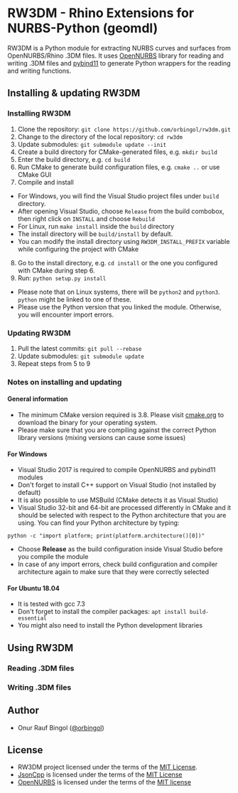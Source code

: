 # RW3DM - Rhino Extensions for NURBS-Python (geomdl)

RW3DM is a Python module for extracting NURBS curves and surfaces from OpenNURBS/Rhino .3DM files. It uses
[OpenNURBS](https://github.com/mcneel/opennurbs) library for reading and writing .3DM files
and [pybind11](https://github.com/pybind/pybind11) to generate Python wrappers for the reading
and writing functions.

## Installing & updating RW3DM

### Installing RW3DM

1. Clone the repository: `git clone https://github.com/orbingol/rw3dm.git`
2. Change to the directory of the local repository: `cd rw3dm`
3. Update submodules: `git submodule update --init`
4. Create a build directory for CMake-generated files, e.g. `mkdir build`
5. Enter the build directory, e.g. `cd build`
6. Run CMake to generate build configuration files, e.g. `cmake ..` or use CMake GUI
7. Compile and install
 * For Windows, you will find the Visual Studio project files under `build` directory.
 * After opening Visual Studio, choose `Release` from the build combobox, then right click on `INSTALL` and choose `Rebuild`
 * For Linux, run `make install` inside the `build` directory
 * The install directory will be `build/install` by default.
 * You can modify the install directory using `RW3DM_INSTALL_PREFIX` variable while configuring the project with CMake
8. Go to the install directory, e.g. `cd install` or the one you configured with CMake during step 6.
9. Run: `python setup.py install`
 * Please note that on Linux systems, there will be `python2` and `python3`. `python` might be linked to one of these.
 * Please use the Python version that you linked the module. Otherwise, you will encounter import errors.

### Updating RW3DM

1. Pull the latest commits: `git pull --rebase`
2. Update submodules: `git submodule update`
3. Repeat steps from 5 to 9

### Notes on installing and updating

#### General information

* The minimum CMake version required is 3.8. Please visit [cmake.org](https://cmake.org/) to download the binary for your operating system.
* Please make sure that you are compiling against the correct Python library versions (mixing versions can cause some issues)

#### For Windows

* Visual Studio 2017 is required to compile OpenNURBS and pybind11 modules
* Don't forget to install C++ support on Visual Studio (not installed by default)
* It is also possible to use MSBuild (CMake detects it as Visual Studio)
* Visual Studio 32-bit and 64-bit are processed differently in CMake and it should be selected with respect to the Python architecture that you are using. You can find your Python architecture by typing:

`python -c "import platform; print(platform.architecture()[0])"`

* Choose **Release** as the build configuration inside Visual Studio before you compile the module
* In case of any import errors, check build configuration and compiler architecture again to make sure that they were correctly selected

#### For Ubuntu 18.04

* It is tested with gcc 7.3
* Don't forget to install the compiler packages: `apt install build-essential`
* You might also need to install the Python development libraries

## Using RW3DM

### Reading .3DM files



### Writing .3DM files



## Author

* Onur Rauf Bingol ([@orbingol](https://github.com/orbingol))

## License

* RW3DM project licensed under the terms of the [MIT License](LICENSE).
* [JsonCpp](https://github.com/open-source-parsers/jsoncpp) is licensed under the terms of the [MIT License](https://github.com/open-source-parsers/jsoncpp/blob/master/LICENSE)
* [OpenNURBS](https://github.com/mcneel/opennurbs) is licensed under the terms of the [MIT license](https://www.rhino3d.com/opennurbs)
